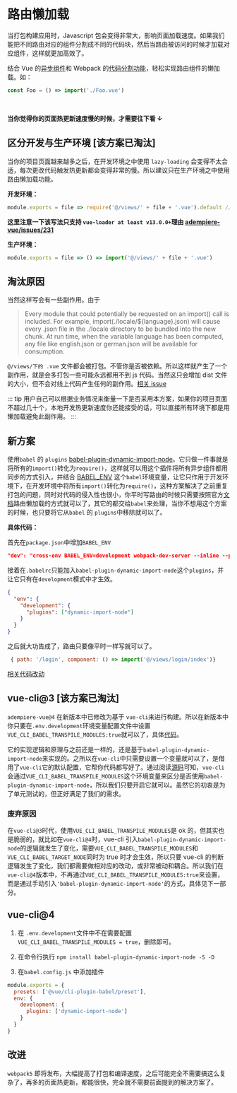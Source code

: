 # 路由懒加载

当打包构建应用时，Javascript 包会变得非常大，影响页面加载速度。如果我们能把不同路由对应的组件分割成不同的代码块，然后当路由被访问的时候才加载对应组件，这样就更加高效了。

结合 Vue 的[异步组件](https://cn.vuejs.org/v2/guide/components.html#异步组件)和 Webpack 的[代码分割功能](https://www.webpackjs.com/guides/code-splitting/)，轻松实现路由组件的懒加载。如：

```js
const Foo = () => import('./Foo.vue')
```

<br>

**当你觉得你的页面热更新速度慢的时候，才需要往下看 ↓**

## 区分开发与生产环境 [该方案已淘汰]

当你的项目页面越来越多之后，在开发环境之中使用 `lazy-loading` 会变得不太合适，每次更改代码触发热更新都会变得非常的慢。所以建议只在生产环境之中使用路由懒加载功能。

**开发环境：**

```js
module.exports = file => require('@/views/' + file + '.vue').default // vue-loader at least v13.0.0+
```

**这里注意一下该写法只支持 `vue-loader at least v13.0.0+`理由 [adempiere-vue/issues/231](https://github.com/adempiere/adempiere-vue/issues/231)**

**生产环境：**

```js
module.exports = file => () => import('@/views/' + file + '.vue')
```

## 淘汰原因

当然这样写会有一些副作用。由于

> Every module that could potentially be requested on an import() call is included. For example, import(./locale/\${language}.json) will cause every .json file in the ./locale directory to be bundled into the new chunk. At run time, when the variable language has been computed, any file like english.json or german.json will be available for consumption.

`@/views/下的 .vue` 文件都会被打包。不管你是否被依赖。所以这样就产生了一个副作用，就是会多打包一些可能永远都用不到 js 代码。当然这只会增加 dist 文件的大小，但不会对线上代码产生任何的副作用。[相关 issue](https://github.com/adempiere/adempiere-vue/issues/292)

::: tip
用户自己可以根据业务情况来衡量一下是否采用本方案，如果你的项目页面不超过几十个，本地开发热更新速度你还能接受的话，可以直接所有环境下都是用懒加载避免此副作用。
:::

## 新方案

使用`babel` 的 `plugins` [babel-plugin-dynamic-import-node](https://github.com/airbnb/babel-plugin-dynamic-import-node)。它只做一件事就是将所有的`import()`转化为`require()`，这样就可以用这个插件将所有异步组件都用同步的方式引入，并结合 [BABEL_ENV](https://babeljs.io/docs/usage/babelrc/#env-option) 这个`babel`环境变量，让它只作用于开发环境下，在开发环境中将所有`import()`转化为`require()`，这种方案解决了之前重复打包的问题，同时对代码的侵入性也很小，你平时写路由的时候只需要按照官方[文档](https://router.vuejs.org/zh/guide/advanced/lazy-loading.html)路由懒加载的方式就可以了，其它的都交给`babel`来处理，当你不想用这个方案的时候，也只要将它从`babel` 的 `plugins`中移除就可以了。

**具体代码：**

首先在`package.json`中增加`BABEL_ENV`

```json
"dev": "cross-env BABEL_ENV=development webpack-dev-server --inline --progress --config build/webpack.dev.conf.js"
```

接着在`.babelrc`只能加入`babel-plugin-dynamic-import-node`这个`plugins`，并让它只有在`development`模式中才生效。

```json
{
  "env": {
    "development": {
      "plugins": ["dynamic-import-node"]
    }
  }
}
```

之后就大功告成了，路由只要像平时一样写就可以了。

```js
 { path: '/login', component: () => import('@/views/login/index')}
```

[相关代码改动](https://github.com/adempiere/adempiere-vue/pull/727)

## vue-cli@3 [该方案已淘汰]

`adempiere-vue@4` 在新版本中已修改为基于 `vue-cli`来进行构建。所以在新版本中你只要在`.env.development`环境变量配置文件中设置`VUE_CLI_BABEL_TRANSPILE_MODULES:true`就可以了，具体[代码](https://github.com/adempiere/adempiere-vue/blob/master/.env.development)。

它的实现逻辑和原理与之前还是一样的，还是基于`babel-plugin-dynamic-import-node`来实现的。之所以在`vue-cli`中只需要设置一个变量就可以了，是借用了`vue-cli`它的默认配置，它帮你代码都写好了。通过阅读[源码](https://github.com/vuejs/vue-cli/blob/dev/packages/@vue/babel-preset-app/index.js)可知，`vue-cli`会通过`VUE_CLI_BABEL_TRANSPILE_MODULES`这个环境变量来区分是否使用`babel-plugin-dynamic-import-node`，所以我们只要开启它就可以。虽然它的初衷是为了单元测试的，但正好满足了我们的需求。

### 废弃原因

在`vue-cli@3`时代，使用`VUE_CLI_BABEL_TRANSPILE_MODULES`是 ok 的，但其实也是脆弱的，就比如在`vue-cli@4`时，vue-cli 引入`babel-plugin-dynamic-import-node`的逻辑就发生了变化，需要`VUE_CLI_BABEL_TRANSPILE_MODULES`和`VUE_CLI_BABEL_TARGET_NODE`同时为 true 时才会生效，所以只要 vue-cli 的判断逻辑发生了变化，我们都需要做相对应的改动，或非常被动和耦合。所以我们在`vue-cli@4`版本中，不再通过`VUE_CLI_BABEL_TRANSPILE_MODULES:true`来设置，而是通过手动引入`'babel-plugin-dynamic-import-node'`的方式，具体见下一部分。

## vue-cli@4

1. 在 `.env.development`文件中不在需要配置`VUE_CLI_BABEL_TRANSPILE_MODULES = true`，删除即可。

2. 在命令行执行 `npm install babel-plugin-dynamic-import-node -S -D`

3. 在`babel.config.js` 中添加插件

```js
module.exports = {
  presets: ['@vue/cli-plugin-babel/preset'],
  env: {
    development: {
      plugins: ['dynamic-import-node']
    }
  }
}
```

## 改进

`webpack5` 即将发布，大幅提高了打包和编译速度，之后可能完全不需要搞这么复杂了，再多的页面热更新，都能很快，完全就不需要前面提到的解决方案了。
